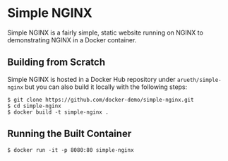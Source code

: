 # Simple NGINX
Simple NGINX is a fairly simple, static website running on NGINX to demonstrating NGINX in a Docker container.

## Building from Scratch
Simple NGINX is hosted in a Docker Hub repository under `arueth/simple-nginx` but you can also build it locally with the following steps:

```
$ git clone https://github.com/docker-demo/simple-nginx.git
$ cd simple-nginx
$ docker build -t simple-nginx .
```

## Running the Built Container

```
$ docker run -it -p 8080:80 simple-nginx
```

